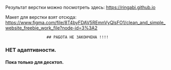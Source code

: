 
Результат верстки можно посмотреть здесь: https://ringabi.github.io

Макет для верстки взят отсюда: https://www.figma.com/file/8T4byFDAV5REmnVyQlsFO1/clean_and_simple_website_freebie_work_file?node-id=3%3A2

                      ## РАБОТА НЕ ЗАКОНЧЕНА !!!! 

  ### НЕТ адаптивности.

  #### Пока только для десктоп.
